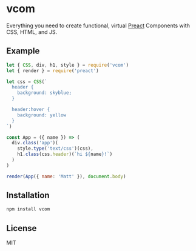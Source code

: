 
# vcom

  Everything you need to create functional, virtual [Preact](https://github.com/developit/preact) Components with CSS, HTML, and JS.

## Example

```js
let { CSS, div, h1, style } = require('vcom')
let { render } = require('preact')

let css = CSS(`
  header {
    background: skyblue;
  }

  header:hover {
    background: yellow
  }
`)

const App = ({ name }) => (
  div.class('app')(
    style.type('text/css')(css),
    h1.class(css.header)(`hi ${name}!`)
  )
)

render(App({ name: 'Matt' }), document.body)
```

## Installation

```bash
npm install vcom
```

## License

MIT

